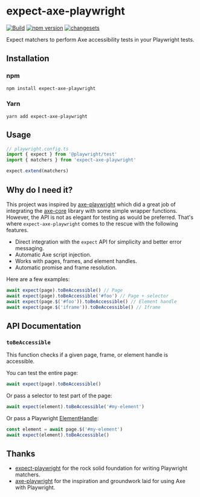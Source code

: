 # expect-axe-playwright

[![Build](https://github.com/Widen/expect-axe-playwright/actions/workflows/build.yml/badge.svg)](https://github.com/Widen/expect-axe-playwright/actions/workflows/build.yml)
[![npm version](https://img.shields.io/npm/v/expect-axe-playwright)](https://www.npmjs.com/package/expect-axe-playwright)
[![changesets](https://img.shields.io/badge/maintained%20with-changesets-blue)](https://github.com/atlassian/changesets)

Expect matchers to perform Axe accessibility tests in your Playwright tests.

## Installation

### npm

```sh
npm install expect-axe-playwright
```

### Yarn

```
yarn add expect-axe-playwright
```

## Usage

```ts
// playwright.config.ts
import { expect } from '@playwright/test'
import { matchers } from 'expect-axe-playwright'

expect.extend(matchers)
```

## Why do I need it?

This project was inspired by
[axe-playwright](https://github.com/abhinaba-ghosh/axe-playwright) which did a
great job of integrating the [axe-core](https://github.com/dequelabs/axe-core)
library with some simple wrapper functions. However, the API is not as elegant
for testing as would be preferred. That's where `expect-axe-playwright` comes to
the rescue with the following features.

- Direct integration with the `expect` API for simplicity and better error
  messaging.
- Automatic Axe script injection.
- Works with pages, frames, and element handles.
- Automatic promise and frame resolution.

Here are a few examples:

```js
await expect(page).toBeAccessible() // Page
await expect(page).toBeAccessible('#foo') // Page + selector
await expect(page.$('#foo')).toBeAccessible() // Element handle
await expect(page.$('iframe')).toBeAccessible() // Iframe
```

## API Documentation

### `toBeAccessible`

This function checks if a given page, frame, or element handle is accessible.

You can test the entire page:

```js
await expect(page).toBeAccessible()
```

Or pass a selector to test part of the page:

```js
await expect(element).toBeAccessible('#my-element')
```

Or pass a Playwright [ElementHandle]:

```js
const element = await page.$('#my-element')
await expect(element).toBeAccessible()
```

## Thanks

- [expect-playwright](https://github.com/playwright-community/expect-playwright)
  for the rock solid foundation for writing Playwright matchers.
- [axe-playwright](https://github.com/abhinaba-ghosh/axe-playwright) for the
  inspiration and groundwork laid for using Axe with Playwright.

[elementhandle]: https://playwright.dev/docs/api/class-elementhandle/

